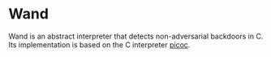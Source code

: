 # Wand

Wand is an abstract interpreter that detects non-adversarial backdoors in C. Its
implementation is based on the C interpreter
[picoc](https://github.com/jpoirier/picoc).
